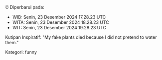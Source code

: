 ⏰ Diperbarui pada:
- WIB: Senin, 23 Desember 2024 17.28.23 UTC
- WITA: Senin, 23 Desember 2024 18.28.23 UTC
- WIT: Senin, 23 Desember 2024 19.28.23 UTC

Kutipan Inspiratif:
"My fake plants died because I did not pretend to water them."


Kategori: funny

